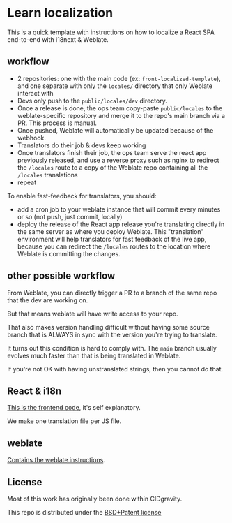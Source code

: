 # Learn localization

This is a quick template with instructions on how to localize a React SPA end-to-end with i18next & Weblate.

## workflow

- 2 repositories: one with the main code (ex: `front-localized-template`), and one separate with only the `locales/` directory that only Weblate interact with
- Devs only push to the `public/locales/dev` directory.
- Once a release is done, the ops team copy-paste `public/locales` to the weblate-specific repository and merge it to the repo's main branch via a PR. This process is manual.
- Once pushed, Weblate will automatically be updated because of the webhook.
- Translators do their job & devs keep working
- Once translators finish their job, the ops team serve the react app previously released, and use a reverse proxy such as nginx to redirect the `/locales` route to a copy of the Weblate repo containing all the `/locales` translations
- repeat

To enable fast-feedback for translators, you should:
- add a cron job to your weblate instance that will commit every minutes or so (not push, just commit, locally)
- deploy the release of the React app release you're translating directly in the same server as where you deploy Weblate. This "translation" environment will help translators for fast feedback of the live app, because you can redirect the `/locales` routes to the location where Weblate is committing the changes.

## other possible workflow

From Weblate, you can directly trigger a PR to a branch of the same repo that the dev are working on.

But that means weblate will have write access to your repo.

That also makes version handling difficult without having some source branch that is ALWAYS in sync with the version you're trying to translate.

It turns out this condition is hard to comply with. The `main` branch usually evolves much faster than that is being translated in Weblate.

If you're not OK with having unstranslated strings, then you cannot do that.


## React & i18n

[This is the frontend code](./front-localized-template), it's self explanatory.

We make one translation file per JS file.

## weblate

[Contains the weblate instructions](./weblate).

## License

Most of this work has originally been done within CIDgravity.

This repo is distributed under the [BSD+Patent license](https://opensource.org/licenses/BSDplusPatent)
